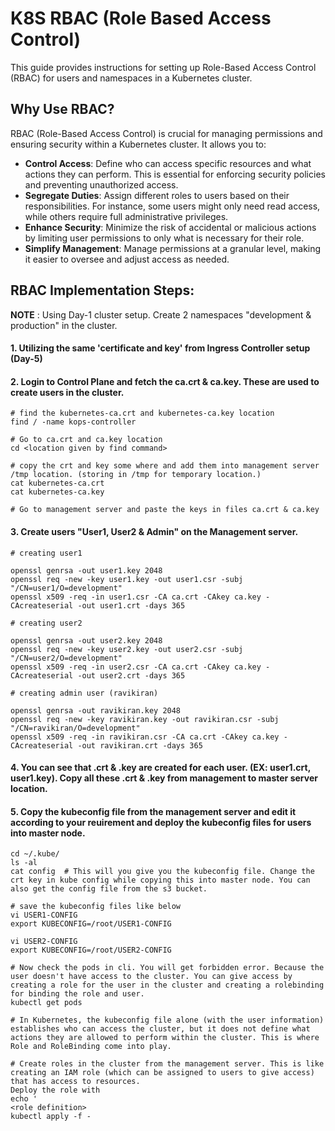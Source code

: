 # K8S RBAC (Role Based Access Control)
This guide provides instructions for setting up Role-Based Access Control (RBAC) for users and namespaces in a Kubernetes cluster.

## Why Use RBAC?
RBAC (Role-Based Access Control) is crucial for managing permissions and ensuring security within a Kubernetes cluster. It allows you to:

- **Control Access**: Define who can access specific resources and what actions they can perform. This is essential for enforcing security policies and preventing unauthorized access.
- **Segregate Duties**: Assign different roles to users based on their responsibilities. For instance, some users might only need read access, while others require full administrative privileges.
- **Enhance Security**: Minimize the risk of accidental or malicious actions by limiting user permissions to only what is necessary for their role.
- **Simplify Management**: Manage permissions at a granular level, making it easier to oversee and adjust access as needed.

## RBAC Implementation Steps:
**NOTE** : Using Day-1 cluster setup. Create 2 namespaces "development & production" in the cluster.
#### 1. Utilizing the same 'certificate and key' from Ingress Controller setup (Day-5)
#### 2. Login to Control Plane and fetch the ca.crt & ca.key. These are used to create users in the cluster.
```
# find the kubernetes-ca.crt and kubernetes-ca.key location
find / -name kops-controller

# Go to ca.crt and ca.key location
cd <location given by find command>

# copy the crt and key some where and add them into management server /tmp location. (storing in /tmp for temporary location.)
cat kubernetes-ca.crt
cat kubernetes-ca.key

# Go to management server and paste the keys in files ca.crt & ca.key
```
#### 3. Create users "User1, User2 & Admin" on the Management server. 
```
# creating user1

openssl genrsa -out user1.key 2048
openssl req -new -key user1.key -out user1.csr -subj "/CN=user1/O=development"
openssl x509 -req -in user1.csr -CA ca.crt -CAkey ca.key -CAcreateserial -out user1.crt -days 365

# creating user2

openssl genrsa -out user2.key 2048
openssl req -new -key user2.key -out user2.csr -subj "/CN=user2/O=development"
openssl x509 -req -in user2.csr -CA ca.crt -CAkey ca.key -CAcreateserial -out user2.crt -days 365

# creating admin user (ravikiran)

openssl genrsa -out ravikiran.key 2048
openssl req -new -key ravikiran.key -out ravikiran.csr -subj "/CN=ravikiran/O=development"
openssl x509 -req -in ravikiran.csr -CA ca.crt -CAkey ca.key -CAcreateserial -out ravikiran.crt -days 365
```
#### 4. You can see that .crt & .key are created for each user. (EX: user1.crt, user1.key). Copy all these .crt & .key from management to master server location.

#### 5. Copy the kubeconfig file from the management server and edit it according to your reuirement and deploy the kubeconfig files for users into master node. 
```
cd ~/.kube/
ls -al
cat config  # This will you give you the kubeconfig file. Change the crt key in kube config while copying this into master node. You can also get the config file from the s3 bucket.

# save the kubeconfig files like below
vi USER1-CONFIG
export KUBECONFIG=/root/USER1-CONFIG

vi USER2-CONFIG
export KUBECONFIG=/root/USER2-CONFIG

# Now check the pods in cli. You will get forbidden error. Because the user doesn't have access to the cluster. You can give access by creating a role for the user in the cluster and creating a rolebinding for binding the role and user. 
kubectl get pods

# In Kubernetes, the kubeconfig file alone (with the user information) establishes who can access the cluster, but it does not define what actions they are allowed to perform within the cluster. This is where Role and RoleBinding come into play.

# Create roles in the cluster from the management server. This is like creating an IAM role (which can be assigned to users to give access) that has access to resources. 
Deploy the role with 
echo '
<role definition>
kubectl apply -f -
